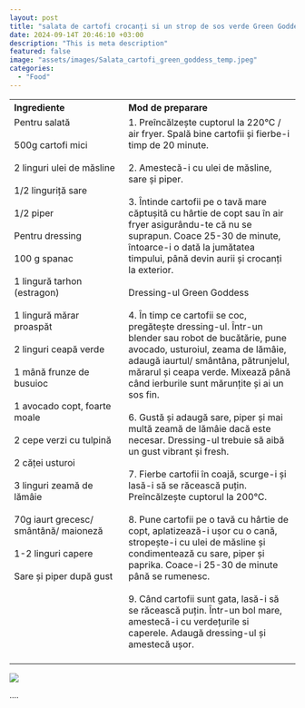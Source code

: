 ```yaml
---
layout: post
title: "salata de cartofi crocanți si un strop de sos verde Green Goddess…"
date: 2024-09-14T 20:46:10 +03:00
description: "This is meta description"
featured: false
image: "assets/images/Salata_cartofi_green_goddess_temp.jpeg"
categories: 
  - "Food"
---
```


<table style="width: 100%; border-collapse: collapse;">
  <tr>
    <th style="text-align: left;width: 40%;vertical-align: top;">Ingrediente</th>
    <th style="text-align: left;width: 60%;vertical-align: top;">Mod de preparare</th>
  </tr>
  <tr>
    <td style="text-align: left;width: 40%;vertical-align: top;">
        Pentru salată<br><br>
        500g cartofi mici<br><br>
        2 linguri ulei de măsline<br><br>
        1/2 linguriță sare<br><br>
        1/2 piper<br><br>
        Pentru dressing<br><br>
        100 g spanac<br><br>
        1 lingură tarhon (estragon)<br><br>
        1 lingură mărar proaspăt<br><br>
        2 linguri ceapă verde<br><br>
        1 mână  frunze de busuioc<br><br>
        1 avocado copt, foarte moale<br><br>
        2 cepe verzi cu tulpină <br><br>
        2 căței usturoi<br><br>
        3 linguri zeamă de lămâie<br><br>
        70g iaurt grecesc/ smântână/ maioneză<br><br>
        1-2 linguri capere<br><br>
        Sare și piper după gust<br><br>
    </td>
    <td style="text-align: left;width: 60%;vertical-align: top;">
      1. Preîncălzește cuptorul la 220°C / air fryer. Spală bine cartofii și fierbe-i timp de 20 minute.<br><br>
      2. Amestecă-i cu ulei de măsline, sare și piper.<br><br>
      3. Întinde cartofii pe o tavă mare căptușită cu hârtie de copt sau în air fryer asigurându-te că nu se suprapun. Coace 25-30 de minute, întoarce-i o dată la jumătatea timpului, până devin aurii și crocanți la exterior.<br><br>
      Dressing-ul Green Goddess <br><br>
      4. În timp ce cartofii se coc, pregătește dressing-ul. Într-un blender sau robot de bucătărie, pune avocado, usturoiul, zeama de lămâie, adaugă iaurtul/ smântâna, pătrunjelul, mărarul și ceapa verde. Mixează până când ierburile sunt mărunțite și ai un sos fin.<br><br>
      6. Gustă și adaugă sare, piper și mai multă zeamă de lămâie dacă este necesar. Dressing-ul trebuie să aibă un gust vibrant și fresh.<br><br>
      7. Fierbe cartofii în coajă, scurge-i și lasă-i să se răcească puțin. Preîncălzește cuptorul la 200°C. <br><br>
      8. Pune cartofii pe o tavă cu hârtie de copt, aplatizează-i ușor cu o cană, stropește-i cu ulei de măsline și condimentează cu sare, piper și paprika. Coace-i 25-30 de minute până se rumenesc.<br><br>
      9. Când cartofii sunt gata, lasă-i să se răcească puțin. Într-un bol mare, amestecă-i cu verdețurile si caperele. Adaugă dressing-ul și amestecă ușor.<br><br>
    </td>
  </tr>
</table>

![]({{site.baseurl}}/assets/images/post-img.jpg)

....
